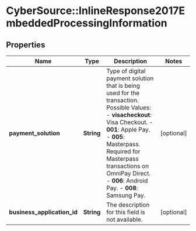 # CyberSource::InlineResponse2017EmbeddedProcessingInformation

## Properties
Name | Type | Description | Notes
------------ | ------------- | ------------- | -------------
**payment_solution** | **String** | Type of digital payment solution that is being used for the transaction. Possible Values:   - **visacheckout**: Visa Checkout.  - **001**: Apple Pay.  - **005**: Masterpass. Required for Masterpass transactions on OmniPay Direct.  - **006**: Android Pay.  - **008**: Samsung Pay.  | [optional] 
**business_application_id** | **String** | The description for this field is not available. | [optional] 


